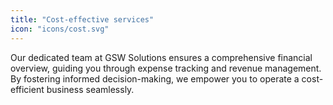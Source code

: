 ```yaml
---
title: "Cost-effective services"
icon: "icons/cost.svg"
---
```


Our dedicated team at GSW Solutions ensures a comprehensive financial overview, guiding you through expense tracking and revenue management. By fostering informed decision-making, we empower you to operate a cost-efficient business seamlessly.